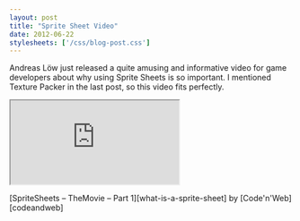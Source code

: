 ```yaml
---
layout: post
title: "Sprite Sheet Video"
date: 2012-06-22
stylesheets: ['/css/blog-post.css']
---
```

Andreas Löw just released a quite amusing and informative video for game developers about why using Sprite Sheets is so important. I mentioned Texture Packer in the last post, so this video fits perfectly.

<div class="text-center">
  <div class="embed-responsive embed-responsive-16by9 mx-auto mb-2" style="max-width: 720px;">
    <iframe class="embed-responsive-item" src="https://player.vimeo.com/video/44440528"></iframe>
  </div>
  <p class="figure-caption" markdown="1">[SpriteSheets – TheMovie – Part 1][what-is-a-sprite-sheet] by [Code'n'Web][codeandweb]</p>
</div>

[what-is-a-sprite-sheet]: https://www.codeandweb.com/what-is-a-sprite-sheet "SpriteSheets – TheMovie – Part 1"
[codeandweb]: https://www.codeandweb.com/ "Code'n'Web"
